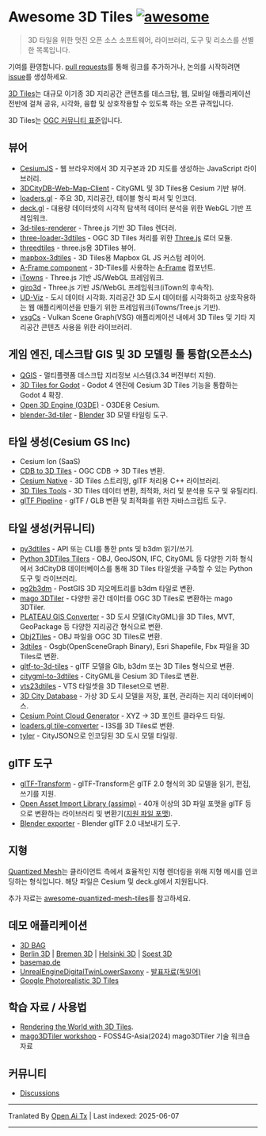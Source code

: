 # Awesome 3D Tiles [![awesome](https://cdn.rawgit.com/sindresorhus/awesome/d7305f38d29fed78fa85652e3a63e154dd8e8829/media/badge.svg)](https://github.com/sindresorhus/awesome)

> 3D 타일을 위한 멋진 오픈 소스 소프트웨어, 라이브러리, 도구 및 리소스를 선별한 목록입니다.

기여를 환영합니다. [pull requests](https://github.com/pka/awesome-3d-tiles/pulls)를 통해 링크를 추가하거나, 논의를 시작하려면 [issue](https://github.com/pka/awesome-3d-tiles/issues)를 생성하세요.

[3D Tiles](https://github.com/CesiumGS/3d-tiles)는 대규모 이기종 3D 지리공간 콘텐츠를 데스크탑, 웹, 모바일 애플리케이션 전반에 걸쳐 공유, 시각화, 융합 및 상호작용할 수 있도록 하는 오픈 규격입니다.

3D Tiles는 [OGC 커뮤니티 표준](https://www.ogc.org/standard/3dtiles/)입니다.

## 뷰어

* [CesiumJS](https://github.com/CesiumGS/cesium) - 웹 브라우저에서 3D 지구본과 2D 지도를 생성하는 JavaScript 라이브러리.
* [3DCityDB-Web-Map-Client](https://github.com/3dcitydb/3dcitydb-web-map) - CityGML 및 3D Tiles용 Cesium 기반 뷰어.
* [loaders.gl](https://loaders.gl/docs/specifications/category-3d-tiles) - 주요 3D, 지리공간, 테이블 형식 파서 및 인코더.
* [deck.gl](https://deck.gl/docs/api-reference/geo-layers/tile-3d-layer) - 대용량 데이터셋의 시각적 탐색적 데이터 분석을 위한 WebGL 기반 프레임워크.
* [3d-tiles-renderer](https://github.com/NASA-AMMOS/3DTilesRendererJS) - Three.js 기반 3D Tiles 렌더러.
* [three-loader-3dtiles](https://github.com/nytimes/three-loader-3dtiles) - OGC 3D Tiles 처리를 위한 [Three.js](https://threejs.org/) 로더 모듈.
* [threedtiles](https://github.com/ebeaufay/3DTilesViewer) - three.js용 3DTiles 뷰어.
* [mapbox-3dtiles](https://github.com/Geodan/mapbox-3dtiles) - 3D Tiles용 Mapbox GL JS 커스텀 레이어.
* [A-Frame component](https://github.com/nytimes/aframe-loader-3dtiles-component) - 3D-Tiles를 사용하는 [A-Frame](https://aframe.io/) 컴포넌트.
* [iTowns](https://github.com/iTowns/itowns) - Three.js 기반 JS/WebGL 프레임워크.
* [giro3d](https://gitlab.com/giro3d/giro3d) - Three.js 기반 JS/WebGL 프레임워크(iTown의 후속작).
* [UD-Viz](https://github.com/VCityTeam/UD-Viz) - 도시 데이터 시각화. 지리공간 3D 도시 데이터를 시각화하고 상호작용하는 웹 애플리케이션을 만들기 위한 프레임워크(iTowns/Tree.js 기반).
* [vsgCs](https://github.com/timoore/vsgCs) - Vulkan Scene Graph(VSG) 애플리케이션 내에서 3D Tiles 및 기타 지리공간 콘텐츠 사용을 위한 라이브러리.

## 게임 엔진, 데스크탑 GIS 및 3D 모델링 툴 통합(오픈소스)

* [QGIS](https://www.qgis.org/) - 멀티플랫폼 데스크탑 지리정보 시스템(3.34 버전부터 지원).
* [3D Tiles for Godot](https://github.com/Battle-Road-Labs/3D-Tiles-For-Godot) - Godot 4 엔진에 Cesium 3D Tiles 기능을 통합하는 Godot 4 확장.
* [Open 3D Engine (O3DE)](https://github.com/CesiumGS/cesium-o3de) - O3DE용 Cesium.
* [blender-3d-tiler](https://gitee.com/cesium_processing/blender-3d-tiler) - [Blender](https://www.blender.org/) 3D 모델 타일링 도구.

## 타일 생성(Cesium GS Inc)

* Cesium Ion (SaaS)
* [CDB to 3D Tiles](https://github.com/CesiumGS/cdb-to-3dtiles) - OGC CDB → 3D Tiles 변환.
* [Cesium Native](https://github.com/CesiumGS/cesium-native) - 3D Tiles 스트리밍, glTF 처리용 C++ 라이브러리.
* [3D Tiles Tools](https://github.com/CesiumGS/3d-tiles-tools) - 3D Tiles 데이터 변환, 최적화, 처리 및 분석용 도구 및 유틸리티.
* [glTF Pipeline](https://github.com/CesiumGS/gltf-pipeline) - glTF / GLB 변환 및 최적화를 위한 자바스크립트 도구.

## 타일 생성(커뮤니티)

* [py3dtiles](https://gitlab.com/py3dtiles/py3dtiles) - API 또는 CLI를 통한 pnts 및 b3dm 읽기/쓰기.
* [Python 3DTiles Tilers](https://github.com/VCityTeam/py3dtilers) - OBJ, GeoJSON, IFC, CityGML 등 다양한 기하 형식에서 3dCityDB 데이터베이스를 통해 3D Tiles 타일셋을 구축할 수 있는 Python 도구 및 라이브러리.
* [pg2b3dm](https://github.com/Geodan/pg2b3dm) - PostGIS 3D 지오메트리를 b3dm 타일로 변환.
* [mago 3DTiler](https://github.com/Gaia3D/mago-3d-tiler) - 다양한 공간 데이터를 OGC 3D Tiles로 변환하는 mago 3DTiler.
* [PLATEAU GIS Converter](https://github.com/MIERUNE/plateau-gis-converter) - 3D 도시 모델(CityGML)을 3D Tiles, MVT, GeoPackage 등 다양한 지리공간 형식으로 변환.
* [Obj2Tiles](https://github.com/OpenDroneMap/Obj2Tiles) - OBJ 파일을 OGC 3D Tiles로 변환.
* [3dtiles](https://github.com/fanvanzh/3dtiles) - Osgb(OpenSceneGraph Binary), Esri Shapefile, Fbx 파일을 3D Tiles로 변환.
* [gltf-to-3d-tiles](https://github.com/xuzhusheng/gltf-to-3d-tiles) - glTF 모델을 Glb, b3dm 또는 3D Tiles 형식으로 변환.
* [citygml-to-3dtiles](https://github.com/njam/citygml-to-3dtiles) - CityGML을 Cesium 3D Tiles로 변환.
* [vts23dtiles](https://github.com/melowntech/vts-tools) - VTS 타일셋을 3D Tileset으로 변환.
* [3D City Database](https://www.3dcitydb.org/) - 가상 3D 도시 모델을 저장, 표현, 관리하는 지리 데이터베이스.
* [Cesium Point Cloud Generator](https://github.com/tum-gis/cesium-point-cloud-generator) - XYZ → 3D 포인트 클라우드 타일.
* [loaders.gl tile-converter](https://loaders.gl/docs/modules/tile-converter/cli-reference/tile-converter) - I3S를 3D Tiles로 변환.
* [tyler](https://github.com/3DGI/tyler) - CityJSON으로 인코딩된 3D 도시 모델 타일링.

## glTF 도구

* [glTF-Transform](https://gltf-transform.donmccurdy.com/cli.html) - glTF-Transform은 glTF 2.0 형식의 3D 모델을 읽기, 편집, 쓰기를 지원.
* [Open Asset Import Library (assimp)](https://github.com/assimp/assimp) - 40개 이상의 3D 파일 포맷을 glTF 등으로 변환하는 라이브러리 및 변환기([지원 파일 포맷](https://github.com/assimp/assimp/blob/master/doc/Fileformats.md)).
* [Blender exporter](https://docs.blender.org/manual/en/latest/addons/import_export/scene_gltf2.html#extensions) - Blender glTF 2.0 내보내기 도구.

## 지형

[Quantized Mesh](https://github.com/CesiumGS/quantized-mesh)는 클라이언트 측에서 효율적인 지형 렌더링을 위해 지형 메시를 인코딩하는 형식입니다. 해당 파일은 Cesium 및 deck.gl에서 지원됩니다.

추가 자료는 [awesome-quantized-mesh-tiles](https://github.com/bertt/awesome-quantized-mesh-tiles#readme)를 참고하세요.

## 데모 애플리케이션

* [3D BAG](https://3dbag.nl/en/viewer)
* [Berlin 3D](https://berlin.virtualcitymap.de/#) | [Bremen 3D](https://bremen.virtualcitymap.de/#/) | [Helsinki 3D](https://kartta.hel.fi/3d/#/) | [Soest 3D](https://soest.virtualcitymap.de/#/)
* [basemap.de](https://basemap.de/beta/)
* [UnrealEngineDigitalTwinLowerSaxony](https://github.com/JulianMuellerLgln/UnrealEngineDigitalTwinLowerSaxony) - [발표자료(독일어)](https://pretalx.com/fossgis2025/talk/8P79JV/)
* [Google Photorealistic 3D Tiles](https://developers.google.com/maps/documentation/tile/3d-tiles)

## 학습 자료 / 사용법

* [Rendering the World with 3D Tiles](https://cesium.com/learn/presentations/#rendering-the-world-with-3d-tiles).
* [mago3DTiler workshop](https://github.com/Gaia3D/mago3d-doc/blob/main/foss4g/Table_Of_Contents_En.md) - FOSS4G-Asia(2024) mago3DTiler 기술 워크숍 자료

## 커뮤니티

* [Discussions](https://github.com/pka/awesome-3d-tiles/discussions)

---

Tranlated By [Open Ai Tx](https://github.com/OpenAiTx/OpenAiTx) | Last indexed: 2025-06-07

---